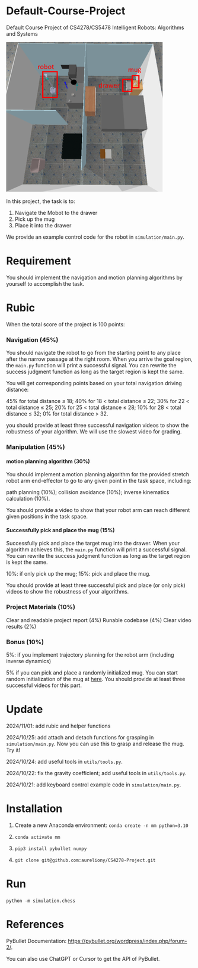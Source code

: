 # Default-Course-Project
Default Course Project of CS4278/CS5478 Intelligent Robots: Algorithms and Systems

![Scene](imgs/scene.png)


In this project, the task is to:

1. Navigate the Mobot to the drawer
2. Pick up the mug
3. Place it into the drawer

We provide an example control code for the robot in `simulation/main.py`.

# Requirement

You should implement the navigation and motion planning algorithms by yourself to accomplish the task.

# Rubic

When the total score of the project is 100 points:

### Navigation (45%)

You should navigate the robot to go from the starting point to any place after the narrow passage at the right room. When you arrive the goal region, the `main.py` function will print a successful signal. You can rewrite the success judgment function as long as the target region is kept the same.

You will get corresponding points based on your total navigation driving distance:

45% for total distance ≤ 18;
40% for 18 < total distance ≤ 22;
30% for 22 < total distance ≤ 25;
20% for 25 < total distance ≤ 28;
10% for 28 < total distance ≤ 32;
0% for total distance > 32.

you should provide at least three successful navigation videos to show the robustness of your algorithm. We will use the slowest video for grading.

### Manipulation (45%)

#### motion planning algorithm (30%)

You should implement a motion planning algorithm for the provided stretch robot arm end-effector to go to any given point in the task space, including:

path planning (10%);
collision avoidance (10%);
inverse kinematics calculation (10%).

You should provide a video to show that your robot arm can reach different given positions in the task space.

#### Successfully pick and place the mug (15%)

Successfully pick and place the target mug into the drawer. When your algorithm achieves this, the `main.py` function will print a successful signal. You can rewrite the success judgment function as long as the target region is kept the same.

10%: if only pick up the mug;
15%: pick and place the mug.

You should provide at least three successful pick and place (or only pick) videos to show the robustness of your algorithms.

### Project Materials (10%)

Clear and readable project report (4%)
Runable codebase (4%)
Clear video results (2%)

### Bonus (10%)

5%: if you implement trajectory planning for the robot arm (including inverse dynamics)

5% if you can pick and place a randomly initialized mug. You can start random initialization of the mug at [here](https://github.com/NUS-LinS-Lab/Mobile-Manipulation/blob/main/simulation/main.py#L14). You should provide at least three successful videos for this part.

# Update

2024/11/01: add rubic and helper functions

2024/10/25: add attach and detach functions for grasping in `simulation/main.py`. Now you can use this to grasp and release the mug. Try it!

2024/10/24: add useful tools in `utils/tools.py`.

2024/10/22: fix the gravity coefficient; add useful tools in `utils/tools.py`.

2024/10/21: add keyboard control example code in `simulation/main.py`.


# Installation

1. Create a new Anaconda environment: `conda create -n mm python=3.10`

2. `conda activate mm`

3. `pip3 install pybullet numpy`

4. `git clone git@github.com:aureliony/CS4278-Project.git`

# Run

`python -m simulation.chess`

# References

PyBullet Documentation: https://pybullet.org/wordpress/index.php/forum-2/.

You can also use ChatGPT or Cursor to get the API of PyBullet.
